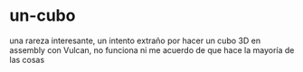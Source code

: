 # un-cubo
una rareza interesante, un intento extraño por hacer un cubo 3D en assembly con Vulcan, no funciona ni me acuerdo de que hace la mayoría de las cosas 
